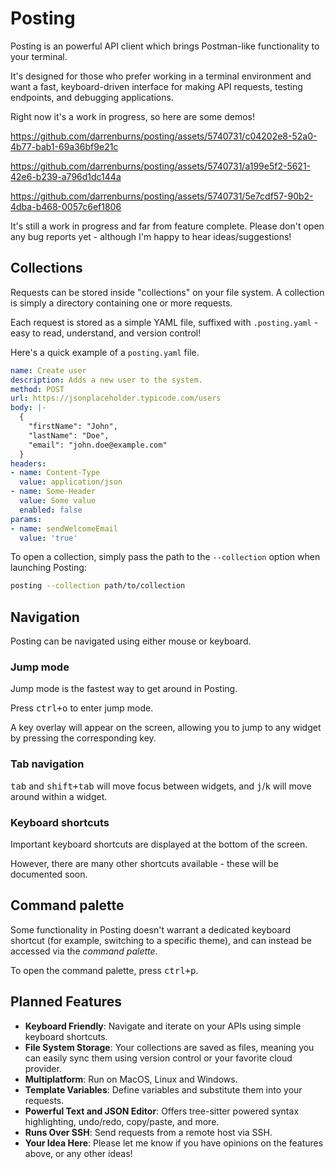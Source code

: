 # Posting

Posting is an powerful API client which brings Postman-like functionality to your terminal.

It's designed for those who prefer working in a terminal environment and want a fast, keyboard-driven interface for making API requests, testing endpoints, and debugging applications.

Right now it's a work in progress, so here are some demos!

https://github.com/darrenburns/posting/assets/5740731/c04202e8-52a0-4b77-bab1-69a36bf9e21c

https://github.com/darrenburns/posting/assets/5740731/a199e5f2-5621-42e6-b239-a796d1dc144a

https://github.com/darrenburns/posting/assets/5740731/5e7cdf57-90b2-4dba-b468-0057c6ef1806

It's still a work in progress and far from feature complete. Please don't open any bug reports yet - although I'm happy to hear ideas/suggestions!

## Collections

Requests can be stored inside "collections" on your file system.
A collection is simply a directory containing one or more requests.

Each request is stored as a simple YAML file, suffixed with `.posting.yaml` - easy to read, understand, and version control!

Here's a quick example of a `posting.yaml` file.

```yaml
name: Create user
description: Adds a new user to the system.
method: POST
url: https://jsonplaceholder.typicode.com/users
body: |-
  {
    "firstName": "John",
    "lastName": "Doe",
    "email": "john.doe@example.com"
  }
headers:
- name: Content-Type
  value: application/json
- name: Some-Header
  value: Some value
  enabled: false
params:
- name: sendWelcomeEmail
  value: 'true'
```

To open a collection, simply pass the path to the `--collection` option when launching Posting:

```bash
posting --collection path/to/collection
```

## Navigation

Posting can be navigated using either mouse or keyboard.

### Jump mode

Jump mode is the fastest way to get around in Posting.

Press <kbd>ctrl+o</kbd> to enter jump mode.

A key overlay will appear on the screen, allowing you to jump to any widget by pressing the corresponding key.

### Tab navigation

<kbd>tab</kbd> and <kbd>shift+tab</kbd> will move focus between widgets,
and <kbd>j</kbd>/<kbd>k</kbd> will move around within a widget.

### Keyboard shortcuts

Important keyboard shortcuts are displayed at the bottom of the screen.

However, there are many other shortcuts available - these will be documented soon.

<!-- TODO - document other shortcuts. -->

## Command palette

Some functionality in Posting doesn't warrant a dedicated keyboard shortcut (for example, switching to a specific theme), and can instead be accessed via the _command palette_.

To open the command palette, press <kbd>ctrl+p</kbd>.

## Planned Features

- **Keyboard Friendly**: Navigate and iterate on your APIs using simple keyboard shortcuts.
- **File System Storage**: Your collections are saved as files, meaning you can easily sync them using version control or your favorite cloud provider.
- **Multiplatform**: Run on MacOS, Linux and Windows.
- **Template Variables**: Define variables and substitute them into your requests.
- **Powerful Text and JSON Editor**: Offers tree-sitter powered syntax highlighting, undo/redo, copy/paste, and more.
- **Runs Over SSH**: Send requests from a remote host via SSH.
- **Your Idea Here**: Please let me know if you have opinions on the features above, or any other ideas!
